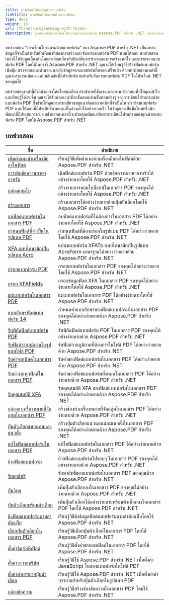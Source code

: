 ```yaml
---
title: การเขียนโปรแกรมด้วยแบบฟอร์ม
linktitle: การเขียนโปรแกรมด้วยแบบฟอร์ม
type: docs
weight: 13
url: /th/net/programming-with-forms/
description: ดูบทช่วยสอนการเขียนโปรแกรมด้วยแบบฟอร์ม Aspose.PDF สำหรับ .NET เพื่อสร้างและจัดการแบบฟอร์มเชิงโต้ตอบในไฟล์ PDF ของคุณ
---
```

บทช่วยสอน "การเขียนโปรแกรมด้วยแบบฟอร์ม" ของ Aspose.PDF สำหรับ .NET เป็นแหล่งข้อมูลที่จำเป็นสำหรับนักพัฒนาที่ต้องการสร้างและจัดการแบบฟอร์ม PDF แบบโต้ตอบ บทช่วยสอนเหล่านี้ให้ข้อมูลเบื้องต้นโดยละเอียดเกี่ยวกับฟังก์ชันการทำงานของการสร้าง แก้ไข และการกรอกแบบฟอร์ม PDF โดยใช้ไลบรารี Aspose.PDF สำหรับ .NET คุณจะได้เรียนรู้วิธีสร้างฟิลด์แบบฟอร์ม เพิ่มปุ่ม ตรวจสอบและคำนวณ และดึงข้อมูลจากแบบฟอร์มที่กรอกเสร็จแล้ว ด้วยบทช่วยสอนเหล่านี้ คุณจะสามารถพัฒนาแอปพลิเคชันที่มีประสิทธิภาพสำหรับจัดการแบบฟอร์ม PDF ในโปรเจ็กต์ .NET ของคุณได้

บทช่วยสอนเหล่านี้ยังมีตัวอย่างโค้ดโดยละเอียด คำอธิบายที่ชัดเจน และภาพประกอบเพื่อให้คุณเข้าใจและเรียนรู้ได้ง่ายขึ้น คุณจะได้รับคำแนะนำทีละขั้นตอนผ่านขั้นตอนต่างๆ ของการเขียนโปรแกรมด้วยแบบฟอร์ม PDF ซึ่งช่วยให้คุณสามารถเชี่ยวชาญแนวคิดและเทคนิคที่จำเป็นในการสร้างแบบฟอร์ม PDF แบบโต้ตอบที่มีประสิทธิภาพและเป็นส่วนตัวได้อย่างรวดเร็ว ไม่ว่าคุณจะเป็นมือใหม่หรือนักพัฒนาที่มีประสบการณ์ บทช่วยสอนเหล่านี้จะช่วยคุณพัฒนาทักษะการเขียนโปรแกรมของคุณด้วยแบบฟอร์ม PDF โดยใช้ Aspose.PDF สำหรับ .NET

## บทช่วยสอน
| ชื่อ | คำอธิบาย |
| --- | --- | 
| [เพิ่มคำแนะนำเครื่องมือลงในฟิลด์](./add-tooltip-to-field/) | เรียนรู้วิธีเพิ่มคำแนะนำเครื่องมือลงในฟิลด์ด้วย Aspose.PDF สำหรับ .NET |  
| [การเติมข้อความภาษาอาหรับ](./arabic-text-filling/) | เติมฟิลด์แบบฟอร์ม PDF ด้วยข้อความภาษาอาหรับได้อย่างง่ายดายโดยใช้ Aspose.PDF สำหรับ .NET |  
| [กล่องคอมโบ](./combo-box/) | สร้างรายการคอมโบบ็อกซ์ในเอกสาร PDF ของคุณได้อย่างง่ายดายโดยใช้ Aspose.PDF สำหรับ .NET |  
| [สร้างเอกสาร](./create-doc/) | สร้างเอกสารได้อย่างง่ายดายด้วยปุ่มตัวเลือกโดยใช้ Aspose.PDF สำหรับ .NET |  
| [ลบฟิลด์แบบฟอร์มในเอกสาร PDF](./delete-form-field/) | ลบฟิลด์แบบฟอร์มที่ไม่ต้องการในเอกสาร PDF ได้อย่างง่ายดายโดยใช้ Aspose.PDF สำหรับ .NET |  
| [กำหนดฟิลด์ที่จำเป็นในรูปแบบ PDF](./determine-required-field/) | กำหนดฟิลด์ที่ต้องกรอกในรูปแบบ PDF ได้อย่างง่ายดายโดยใช้ Aspose.PDF สำหรับ .NET |  
| [XFA แบบไดนามิกเป็นรูปแบบ Acro](./dynamic-xfa-to-acro-form/) | แปลงแบบฟอร์ม XFATo แบบไดนามิกเป็นรูปแบบ AcroForm มาตรฐานได้อย่างง่ายดายด้วย Aspose.PDF สำหรับ .NET |  
| [กรอกแบบฟอร์ม PDF](./fill-form-field/) | กรอกแบบฟอร์มในเอกสาร PDF ของคุณได้อย่างง่ายดายโดยใช้ Aspose.PDF สำหรับ .NET |  
| [กรอก XFAFields](./fill-xfafields/) | กรอกข้อมูลฟิลด์ XFA ในเอกสาร PDF ของคุณได้อย่างง่ายดายโดยใช้ Aspose.PDF สำหรับ .NET |  
| [แผ่แบบฟอร์มในเอกสาร PDF](./flatten-forms/) | แผ่แบบฟอร์มในเอกสาร PDF ได้อย่างง่ายดายโดยใช้ Aspose.PDF สำหรับ .NET |  
| [แบบอักษรฟิลด์แบบฟอร์ม 14](./form-field-font-14/) | กำหนดค่าแบบอักษรของฟิลด์แบบฟอร์มในเอกสาร PDF ของคุณได้อย่างง่ายดายด้วย Aspose.PDF สำหรับ .NET |  
| [รับพิกัดฟิลด์แบบฟอร์ม PDF](./get-coordinates/) | รับพิกัดฟิลด์แบบฟอร์ม PDF ในเอกสาร PDF ของคุณได้อย่างง่ายดายด้วย Aspose.PDF สำหรับ .NET |  
| [รับฟิลด์จากภูมิภาคในรูปแบบไฟล์ PDF](./get-fields-from-region/) | รับฟิลด์จากภูมิภาคที่ต้องการในไฟล์ PDF ได้อย่างง่ายดายด้วย Aspose.PDF สำหรับ .NET |  
| [รับค่าจากฟิลด์ในเอกสาร PDF](./get-value-from-field/) | รับค่าของฟิลด์แบบฟอร์มในเอกสาร PDF ได้อย่างง่ายดายด้วย Aspose.PDF สำหรับ .NET |  
| [รับค่าจากทุกฟิลด์ในเอกสาร PDF](./get-values-from-all-fields/) | รับค่าของฟิลด์แบบฟอร์มทั้งหมดในเอกสาร PDF ได้อย่างง่ายดายด้วย Aspose.PDF สำหรับ .NET |  
| [รับคุณสมบัติ XFA](./get-xfaproperties/) | รับคุณสมบัติ XFA ของฟิลด์แบบฟอร์มในเอกสาร PDF ของคุณได้อย่างง่ายดายด้วย Aspose.PDF สำหรับ .NET |  
| [กล่องกาเครื่องหมายที่จัดกลุ่มในเอกสาร PDF](./grouped-check-boxes/) | สร้างช่องทำเครื่องหมายที่จัดกลุ่มในเอกสาร PDF ได้อย่างง่ายดายด้วย Aspose.PDF สำหรับ .NET |  
| [ปุ่มตัวเลือกแนวนอนและแนวตั้ง](./horizontally-and-vertically-radio-buttons/) | สร้างปุ่มตัวเลือกแนวนอนและแนวตั้งในเอกสาร PDF ของคุณได้อย่างง่ายดายด้วย Aspose.PDF สำหรับ .NET |  
| [แก้ไขฟิลด์แบบฟอร์มในเอกสาร PDF](./modify-form-field/) | แก้ไขฟิลด์แบบฟอร์มในเอกสาร PDF ได้อย่างง่ายดายด้วย Aspose.PDF สำหรับ .NET |  
| [ย้ายฟิลด์แบบฟอร์ม](./move-form-field/) | ย้ายฟิลด์แบบฟอร์มไปรอบๆ ในเอกสาร PDF ของคุณได้อย่างง่ายดายด้วย Aspose.PDF สำหรับ .NET |  
| [รักษาสิทธิ](./preserve-rights/) | รักษาสิทธิ์ของแบบฟอร์มในเอกสาร PDF ของคุณด้วย Aspose.PDF สำหรับ .NET |  
| [ปุ่มวิทยุ](./radio-button/) | เพิ่มปุ่มตัวเลือกลงในเอกสาร PDF ของคุณได้อย่างง่ายดายด้วย Aspose.PDF สำหรับ .NET |  
| [ปุ่มตัวเลือกพร้อมตัวเลือก](./radio-button-with-options/) | เพิ่มปุ่มตัวเลือกได้อย่างง่ายดายพร้อมตัวเลือกลงในเอกสาร PDF โดยใช้ Aspose.PDF สำหรับ .NET |  
| [ดึงฟิลด์แบบฟอร์มตามลำดับแท็บ](./retrieve-form-field-in-tab-order/) | เรียนรู้วิธีดึงข้อมูลฟิลด์แบบฟอร์มตามลำดับแท็บโดยใช้ Aspose.PDF สำหรับ .NET |  
| [เลือกปุ่มตัวเลือกในเอกสาร PDF](./select-radio-button/) | เรียนรู้วิธีเลือกปุ่มตัวเลือกในเอกสาร PDF โดยใช้ Aspose.PDF สำหรับ .NET |  
| [ตั้งค่าขีดจำกัดฟิลด์](./set-field-limit/) | เรียนรู้วิธีตั้งค่าขอบเขตฟิลด์ในเอกสาร PDF โดยใช้ Aspose.PDF สำหรับ .NET |  
| [ตั้งค่าจาวาสคริปต์](./set-java-script/) | เรียนรู้วิธีใช้ Aspose.PDF สำหรับ .NET เพื่อตั้งค่า JavaScript ในช่องแบบฟอร์มในไฟล์ PDF |  
| [ตั้งค่าคำบรรยายปุ่มตัวเลือก](./set-radio-button-caption/) | เรียนรู้วิธีใช้ Aspose.PDF สำหรับ .NET เพื่อตั้งค่าคำบรรยายสำหรับปุ่มตัวเลือกในรูปแบบ PDF |  
| [กล่องข้อความ](./text-box/) | เรียนรู้วิธีสร้างช่องข้อความในเอกสาร PDF โดยใช้ Aspose.PDF สำหรับ .NET |  